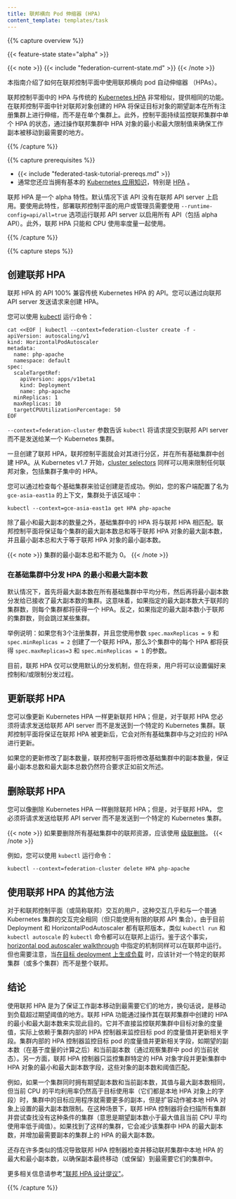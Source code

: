 ```yaml
---
title: 联邦横向 Pod 伸缩器 (HPA)
content_template: templates/task
---
```

<!--
---
title: Federated Horizontal Pod Autoscalers (HPA)
content_template: templates/task
---
-->

{{% capture overview %}}

{{< feature-state state="alpha" >}}

{{< note >}}
{{< include "federation-current-state.md" >}}
{{< /note >}}

<!--
This guide explains how to use federated horizontal pod autoscalers (HPAs) in the federation control plane.

HPAs in the federation control plane are similar to the traditional [Kubernetes
HPAs](/docs/tasks/run-application/horizontal-pod-autoscale/), and provide the same functionality.
Creating an HPA targeting a federated object in the federation control plane ensures that the
desired number of replicas of the target object are scaled across the registered clusters,
instead of a single cluster. Also, the control plane keeps monitoring the status of each
individual HPA in the federated clusters and ensures the workload replicas move where they are
needed most by manipulating the min and max limits of the HPA objects in the federated clusters.
-->
本指南介绍了如何在联邦控制平面中使用联邦横向 pod 自动伸缩器 （HPAs）。

联邦控制平面中的 HPA 与传统的 [Kubernetes HPA](/docs/tasks/run-application/horizontal-pod-autoscale/) 非常相似，提供相同的功能。
 在联邦控制平面中针对联邦对象创建的 HPA 将保证目标对象的期望副本在所有注册集群上进行伸缩，而不是在单个集群上。此外，控制平面持续监控联邦集群中单个 HPA 的状态，通过操作联邦集群中 HPA 对象的最小和最大限制值来确保工作副本被移动到最需要的地方。

{{% /capture %}}

{{% capture prerequisites %}}

<!--
* {{< include "federated-task-tutorial-prereqs.md" >}}
* You are also expected to have a basic
[working knowledge of Kubernetes](/docs/setup/) in
general and [HPAs](/docs/tasks/run-application/horizontal-pod-autoscale/) in particular.

The federated HPA is an alpha feature. The API is not enabled by default on the
federated API server. To use this feature, the user or the admin deploying the federation control
plane needs to run the federated API server with option `--runtime-config=api/all=true` to
enable all APIs, including alpha APIs. Additionally, the federated HPA only works
when used with CPU utilization metrics.
-->
* {{< include "federated-task-tutorial-prereqs.md" >}}
* 通常您还应当拥有基本的 [Kubernetes 应用知识](/docs/setup/)，特别是 [HPA](/docs/tasks/run-application/horizontal-pod-autoscale/) 。

联邦 HPA 是一个 alpha 特性。默认情况下该 API 没有在联邦 API server 上启用。要使用此特性，部署联邦控制平面的用户或管理员需要使用 `--runtime-config=api/all=true` 选项运行联邦 API server 以启用所有 API（包括 alpha API）。此外，联邦 HPA 只能和 CPU 使用率度量一起使用。

{{% /capture %}}

{{% capture steps %}}

<!--
## Creating a federated HPA

The API for federated HPAs is 100% compatible with the
API for traditional Kubernetes HPA. You can create an HPA by sending
a request to the federation API server.

You can do that with [kubectl](/docs/user-guide/kubectl/) by running:

```shell
cat <<EOF | kubectl --context=federation-cluster create -f -
apiVersion: autoscaling/v1
kind: HorizontalPodAutoscaler
metadata:
  name: php-apache
  namespace: default
spec:
  scaleTargetRef:
    apiVersion: apps/v1beta1
    kind: Deployment
    name: php-apache
  minReplicas: 1
  maxReplicas: 10
  targetCPUUtilizationPercentage: 50
EOF
```

The `--context=federation-cluster` flag tells `kubectl` to submit the
request to the federation API server instead of sending it to a Kubernetes
cluster.

Once a federated HPA is created, the federation control plane partitions and
creates the HPA in all underlying Kubernetes clusters. As of Kubernetes V1.7,
[cluster selectors](/docs/tasks/administer-federation/cluster/#clusterselector-annotation)
can also be used to restrict any federated object, including the HPAs in a subset
of clusters.

You can verify the creation by checking each of the underlying clusters. For example, with a context named `gce-asia-east1a`
configured in your client for your cluster in that zone:

```shell
kubectl --context=gce-asia-east1a get HPA php-apache
```

The HPA in the underlying clusters will match the federation HPA
except in the number of min and max replicas. The federation control plane ensures that the sum of max replicas in each cluster matches the specified
max replicas on the federated HPA object, and the sum of minimum replicas will be greater
than or equal to the minimum specified on the federated HPA object. 

{{< note >}}
A particular cluster cannot have a minimum replica sum of 0.
{{< /note >}}
-->
## 创建联邦 HPA

联邦 HPA 的 API 100% 兼容传统 Kubernetes HPA 的 API。您可以通过向联邦 API server 发送请求来创建 HPA。

您可以使用 [kubectl](/docs/user-guide/kubectl/) 运行命令：

```shell
cat <<EOF | kubectl --context=federation-cluster create -f -
apiVersion: autoscaling/v1
kind: HorizontalPodAutoscaler
metadata:
  name: php-apache
  namespace: default
spec:
  scaleTargetRef:
    apiVersion: apps/v1beta1
    kind: Deployment
    name: php-apache
  minReplicas: 1
  maxReplicas: 10
  targetCPUUtilizationPercentage: 50
EOF
```

`--context=federation-cluster` 参数告诉 `kubectl` 将请求提交到联邦 API server 而不是发送给某一个 Kubernetes 集群。

一旦创建了联邦 HPA，联邦控制平面就会对其进行分区，并在所有基础集群中创建 HPA。从 Kubernetes v1.7 开始，[cluster selectors](/docs/tasks/administer-federation/cluster/#clusterselector-annotation) 同样可以用来限制任何联邦对象，包括集群子集中的 HPA。

您可以通过检查每个基础集群来验证创建是否成功。例如，您的客户端配置了名为 `gce-asia-east1a` 的上下文，集群处于该区域中：

```shell
kubectl --context=gce-asia-east1a get HPA php-apache
```

除了最小和最大副本的数量之外，基础集群中的 HPA 将与联邦 HPA 相匹配。联邦控制平面将保证每个集群的最大副本数总和等于联邦 HPA 对象的最大副本数，并且最小副本总和大于等于联邦 HPA 对象的最小副本数。

{{< note >}}
集群的最小副本总和不能为 0。
{{< /note >}}

<!--
### Spreading HPA min and max replicas in underlying clusters

By default, first max replicas are spread equally in all the underlying clusters, then min replicas are distributed to those clusters that received their maximum value. This means
that each cluster will get an HPA if the specified max replicas are greater than
the total clusters participating in this federation, and some clusters will be
skipped if specified max replicas are less than the total clusters participating
in the federation.

For example: if you have 3 registered clusters and you create a federated HPA with
`spec.maxReplicas = 9`, and `spec.minReplicas = 2`, then each HPA in the 3 clusters
will get `spec.maxReplicas=3` and `spec.minReplicas = 1`.

Currently the default distribution is only available on the federated HPA, but in the
future, users preferences could also be specified to control and/or restrict this
distribution.
-->
### 在基础集群中分发 HPA 的最小和最大副本数

默认情况下，首先将最大副本数在所有基础集群中平均分布，然后再将最小副本数分发给已接收了最大副本数的集群。这意味着，如果指定的最大副本数大于联邦的集群数，则每个集群都将获得一个 HPA。反之，如果指定的最大副本数小于联邦的集群数，则会跳过某些集群。

举例说明：如果您有3个注册集群，并且您使用参数 `spec.maxReplicas = 9` 和 `spec.minReplicas = 2` 创建了一个联邦 HPA，那么3个集群中的每个 HPA 都将获得 `spec.maxReplicas=3` 和 `spec.minReplicas = 1` 的参数。

目前，联邦 HPA 仅可以使用默认的分发机制，但在将来，用户将可以设置偏好来控制和/或限制分发过程。

<!--
## Updating a federated HPA

You can update a federated HPA as you would update a Kubernetes
HPA; however, for a federated HPA, you must send the request to
the federation API server instead of sending it to a specific Kubernetes cluster.
The Federation control plane ensures that whenever the federated HPA is
updated, it updates the corresponding HPA in all underlying clusters to
match it.

If your update includes a change in the number of replicas, the federation
control plane will change the number of replicas in underlying clusters to
ensure that the sum of the max and min replicas remains matched as specified
in the previous section.
-->
## 更新联邦 HPA

您可以像更新 Kubernetes HPA 一样更新联邦 HPA；但是，对于联邦 HPA 您必须将请求发送给联邦 API server 而不是发送到一个特定的 Kubernetes 集群。联邦控制平面将保证在联邦 HPA 被更新后，它会对所有基础集群中与之对应的 HPA 进行更新。

如果您的更新修改了副本数量，联邦控制平面将修改基础集群中的副本数量，保证最小副本总数和最大副本总数仍然符合要求正如前文所述。

<!--
## Deleting a federated HPA

You can delete a federated HPA as you would delete a Kubernetes
HPA; however, for a federated HPA, you must send the request to
the federation API server instead of to a specific Kubernetes cluster.

{{< note >}}
For the federated resource to be deleted from all underlying clusters, [cascading deletion](/docs/concepts/cluster-administration/federation/#cascading-deletion) should be used.
{{< /note >}}

For example, you can do that using `kubectl` by running:

```shell
kubectl --context=federation-cluster delete HPA php-apache
```
-->
## 删除联邦 HPA

您可以像删除 Kubernetes HPA 一样删除联邦 HPA；但是，对于联邦 HPA， 您必须将请求发送给联邦 API server 而不是发送到一个特定的 Kubernetes 集群。

{{< note >}}
如果要删除所有基础集群中的联邦资源，应该使用 [级联删除](/zh/docs/concepts/cluster-administration/federation/#cascading-deletion)。
{{< /note >}}

例如，您可以使用 `kubectl` 运行命令：

```shell
kubectl --context=federation-cluster delete HPA php-apache
```

<!--
## Alternative ways to use federated HPA

To a federation user interacting with federated control plane (or simply federation),
the interaction is almost identical to interacting with a normal Kubernetes cluster (but
with a limited set of APIs that are federated). As both Deployments and
HorizontalPodAutoscalers are now federated, `kubectl` commands like `kubectl run`
and `kubectl autoscale` work on federation. Given this fact, the mechanism specified in
[horizontal pod autoscaler walkthrough](/docs/tasks/run-application/horizontal-pod-autoscale-walkthrough/)
will also work when used with federation.
Care however will need to be taken that when
[generating load on a target deployment](/docs/tasks/run-application/horizontal-pod-autoscale-walkthrough/#step-three-increase-load),
it should be done against a specific federated cluster (or multiple clusters) not the federation.
-->
## 使用联邦 HPA 的其他方法

对于和联邦控制平面（或简称联邦）交互的用户，这种交互几乎和与一个普通 Kubernetes 集群的交互完全相同（但只能使用有限的联邦 API 集合）。由于目前 Deployment 和 HorizontalPodAutoscaler 都有联邦版本，类似 `kubectl run` 和 `kubectl autoscale` 的 `kubectl` 命令都可以在联邦上运行。鉴于这个事实，[horizontal pod autoscaler walkthrough](/docs/tasks/run-application/horizontal-pod-autoscale-walkthrough/) 中指定的机制同样可以在联邦中运行。但也需要注意，当[在目标 deployment 上生成负载](/docs/tasks/run-application/horizontal-pod-autoscale-walkthrough/#step-three-increase-load) 时，应该针对一个特定的联邦集群（或多个集群）而不是整个联邦。

<!--
## Conclusion

The use of federated HPA is to ensure workload replicas move to the cluster(s) where
they are needed most, or in other words where the load is beyond expected threshold.
The federated HPA feature achieves this by manipulating the min and max replicas on the
HPAs it creates in the federated clusters. It does not directly monitor the target
object metrics from the federated clusters. It actually relies on the in-cluster HPA
controllers to monitor the metrics and update relevant fields. The in-cluster HPA
controller monitors the target pod metrics and updates the fields like desired
replicas (after metrics based calculations) and current replicas (observing the
current status of in cluster pods). The federated HPA controller, on the other hand,
monitors only the cluster-specific HPA object fields and updates the min replica and
max replica fields of those in cluster HPA objects, which have replicas matching thresholds.

For example, if a cluster has both desired replicas and current replicas the same as the max replicas,
and averaged current CPU utilization still higher than the target CPU utilization (all of which
are fields on local HPA object), then the target app in this cluster
needs more replicas, and the scaling is currently restricted by max replicas set on this local
HPA object. In such a scenario, the federated HPA controller scans all clusters and tries to
find clusters which do not have such a condition (meaning the desired replicas are less
than the max, and current averaged CPU utilization is lower then the threshold). If it finds such
a cluster, it reduces the max replica on the HPA in this cluster and increases the max replicas
on the HPA in the cluster which needed the replicas.

There are many other similar conditions which the federated HPA controller checks and moves the max
replicas and min replicas around the local HPAs in federated clusters to eventually ensure that
the replicas move (or remain) in the cluster(s) which need them.

For more information, see ["federated HPA design proposal"](https://github.com/kubernetes/community/pull/593).
-->
## 结论

使用联邦 HPA 是为了保证工作副本移动到最需要它们的地方，换句话说，是移动到负载超过期望阈值的地方。联邦 HPA 功能通过操作其在联邦集群中创建的 HPA 的最小和最大副本数来实现此目的。它并不直接监控联邦集群中目标对象的度量值，实际上依赖于集群内部的 HPA 控制器来监控目标 pod 的度量值并更新相关字段。集群内部的 HPA 控制器监控目标 pod 的度量值并更新相关字段，如期望的副本数（在基于度量的计算之后）和当前副本数（通过观察集群中 pod 的当前状态）。另一方面，联邦 HPA 控制器只监控集群特定的 HPA 对象字段并更新集群中 HPA 对象的最小和最大副本数字段，这些对象的副本数和阈值匹配。

例如，如果一个集群同时拥有期望副本数和当前副本数，其值与最大副本数相同，但当前 CPU 的平均利用率仍然高于目标使用率（它们都是本地 HPA 对象上的字段）时，集群中的目标应用程序就需要更多的副本，但是扩容动作被本地 HPA 对象上设置的最大副本数限制。在这种场景下，联邦 HPA 控制器将会扫描所有集群并尝试查找没有这种条件的集群（意思是期望副本数小于最大值且当前 CPU 平均使用率低于阈值）。如果找到了这样的集群，它会减少该集群中 HPA 的最大副本数，并增加最需要副本的集群上的 HPA 的最大副本数。

还存在许多类似的情况导致联邦 HPA 控制器检查并移动联邦集群中本地 HPA 的最大和最小副本数，以确保副本最终移动（或保留）到最需要它们的集群中。

更多相关信息请参考["联邦 HPA 设计提议"](https://github.com/kubernetes/community/pull/593)。

{{% /capture %}}


